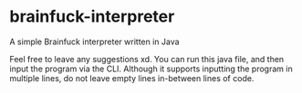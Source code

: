 # brainfuck-interpreter
A simple Brainfuck interpreter written in Java

Feel free to leave any suggestions xd.  You can run this java file, and then input the program via the CLI. Although it supports inputting the program in multiple lines, do not leave empty lines in-between lines of code.
